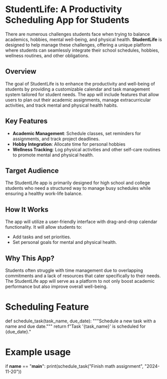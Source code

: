 # StudentLife: A Productivity Scheduling App for Students

There are numerous challenges students face when trying to balance academics, hobbies, mental well-being, and physical health. **StudentLife** is designed to help manage these challenges, offering a unique platform where students can seamlessly integrate their school schedules, hobbies, wellness routines, and other obligations.

## Overview
The goal of StudentLife is to enhance the productivity and well-being of students by providing a customizable calendar and task management system tailored for student needs. The app will include features that allow users to plan out their academic assignments, manage extracurricular activities, and track mental and physical health habits.

## Key Features
- **Academic Management**: Schedule classes, set reminders for assignments, and track project deadlines.
- **Hobby Integration**: Allocate time for personal hobbies 
- **Wellness Tracking**: Log physical activities and other self-care routines to promote mental and physical health.

## Target Audience
The StudentLife app is primarily designed for high school and college students who need a structured way to manage busy schedules while ensuring a healthy work-life balance.

## How It Works
The app will utilize a user-friendly interface with drag-and-drop calendar functionality. It will allow students to:
- Add tasks and set priorities.
- Set personal goals for mental and physical health.

## Why This App?
Students often struggle with time management due to overlapping commitments and a lack of resources that cater specifically to their needs. The StudentLife app will serve as a platform to not only boost academic performance but also improve overall well-being. 

# Scheduling Feature
def schedule_task(task_name, due_date):
    """Schedule a new task with a name and due date."""
    return f"Task '{task_name}' is scheduled for {due_date}."

# Example usage
if __name__ == "__main__":
    print(schedule_task("Finish math assignment", "2024-11-20"))

